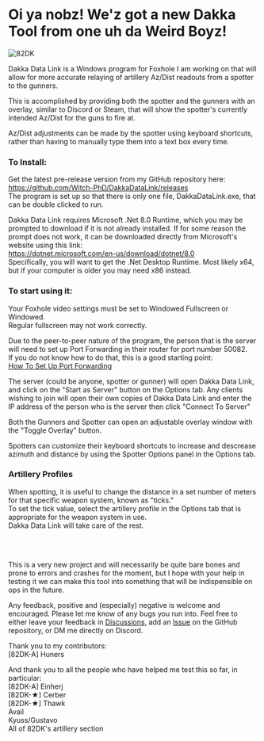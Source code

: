 Oi ya nobz! We'z got a new Dakka Tool from one uh da Weird Boyz!
======

![82DK](https://github.com/user-attachments/assets/e51c404e-2b40-4184-85b7-e6c2132cebc1)

Dakka Data Link is a Windows program for Foxhole I am working on that will allow for more accurate relaying of artillery Az/Dist readouts from a spotter to the gunners.</br>

This is accomplished by providing both the spotter and the gunners with an overlay, similar to Discord or Steam, that will show the spotter's currently intended Az/Dist for the guns to fire at.</br>

Az/Dist adjustments can be made by the spotter using keyboard shortcuts, rather than having to manually type them into a text box every time.</br>

### To Install:
Get the latest pre-release version from my GitHub repository here: </br>
https://github.com/Witch-PhD/DakkaDataLink/releases </br>
The program is set up so that there is only one file, DakkaDataLink.exe, that can be double clicked to run.

Dakka Data Link requires Microsoft .Net 8.0 Runtime, which you may be prompted to download if it is not already installed.
If for some reason the prompt does not work, it can be downloaded directly from Microsoft's website using this link:</br>
https://dotnet.microsoft.com/en-us/download/dotnet/8.0 </br>
Specifically, you will want to get the .Net Desktop Runtime. Most likely x64, but if your computer is older you may need x86 instead.

### To start using it:

Your Foxhole video settings must be set to Windowed Fullscreen or Windowed.</br>
Regular fullscreen may not work correctly.

Due to the peer-to-peer nature of the program, the person that is the server will need to set up Port Forwarding in their router for port number 50082.</br>
If you do not know how to do that, this is a good starting point:</br>
[How To Set Up Port Forwarding](https://support.source-elements.com/source-elements/step-by-step-port-forwarding-guide)

The server (could be anyone, spotter or gunner) will open Dakka Data Link, and click on the "Start as Server" button on the Options tab.
Any clients wishing to join will open their own copies of Dakka Data Link and enter the IP address of the person who is the server then click "Connect To Server"</br>

Both the Gunners and Spotter can open an adjustable overlay window with the "Toggle Overlay" button.

Spotters can customize their keyboard shortcuts to increase and descrease azimuth and distance by using the Spotter Options panel in the Options tab.

### Artillery Profiles
When spotting, it is useful to change the distance in a set number of meters for that specific weapon system, known as "ticks."</br>
To set the tick value, select the artillery profile in the Options tab that is appropriate for the weapon system in use.</br>
Dakka Data Link will take care of the rest.

</br>
</br>

This is a very new project and will necessarily be quite bare bones and prone to errors and crashes for the moment, but I hope with your help in testing it we can make this tool into something that will be indispensible on ops in the future.

Any feedback, positive and (especially) negative is welcome and encouraged. Please let me know of any bugs you run into. Feel free to either leave your feedback in [Discussions](https://github.com/Witch-PhD/DakkaDataLink/discussions), add an [Issue](https://github.com/Witch-PhD/DakkaDataLink/issues) on the GitHub repository, or DM me directly on Discord.

Thank you to my contributors:</br>
[82DK-A] Huners</br>

And thank you to all the people who have helped me test this so far, in particular:</br>
[82DK-A] Einherj</br>
[82DK-★] Cerber</br>
[82DK-★] Thawk</br>
Avail</br>
Kyuss/Gustavo</br>
All of 82DK's artillery section
